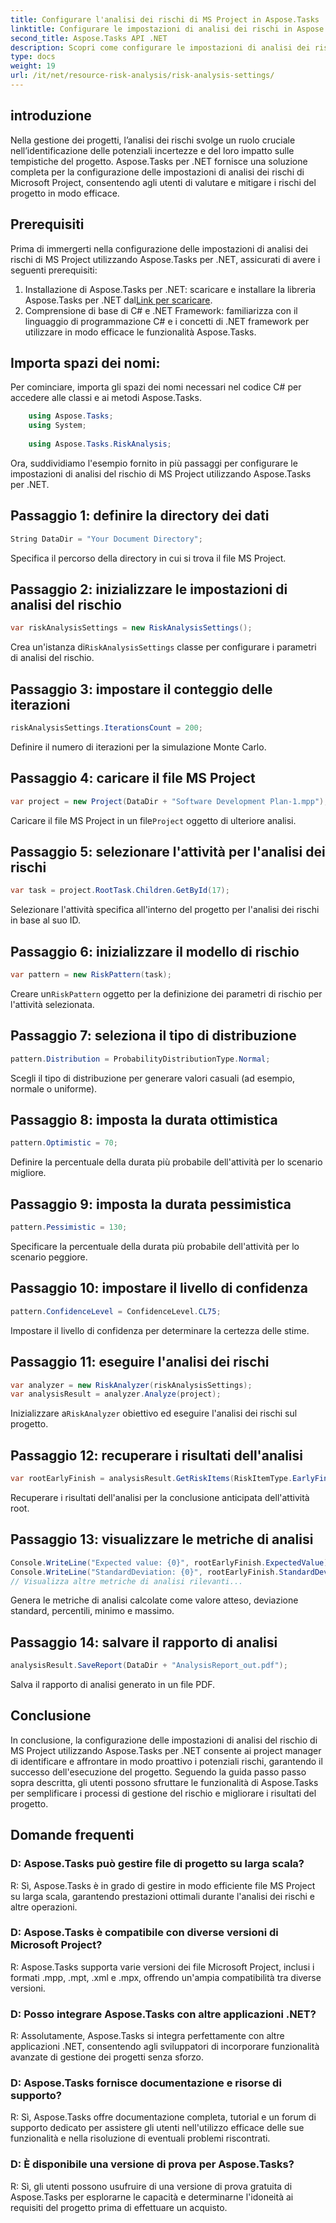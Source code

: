 ```yaml
---
title: Configurare l'analisi dei rischi di MS Project in Aspose.Tasks
linktitle: Configurare le impostazioni di analisi dei rischi in Aspose.Tasks
second_title: Aspose.Tasks API .NET
description: Scopri come configurare le impostazioni di analisi dei rischi di MS Project utilizzando Aspose.Tasks per .NET. Migliora l'efficienza della gestione dei progetti con tecniche avanzate di valutazione del rischio.
type: docs
weight: 19
url: /it/net/resource-risk-analysis/risk-analysis-settings/
---
```

## introduzione
Nella gestione dei progetti, l’analisi dei rischi svolge un ruolo cruciale nell’identificazione delle potenziali incertezze e del loro impatto sulle tempistiche del progetto. Aspose.Tasks per .NET fornisce una soluzione completa per la configurazione delle impostazioni di analisi dei rischi di Microsoft Project, consentendo agli utenti di valutare e mitigare i rischi del progetto in modo efficace.
## Prerequisiti

Prima di immergerti nella configurazione delle impostazioni di analisi dei rischi di MS Project utilizzando Aspose.Tasks per .NET, assicurati di avere i seguenti prerequisiti:
1.  Installazione di Aspose.Tasks per .NET: scaricare e installare la libreria Aspose.Tasks per .NET dal[Link per scaricare](https://releases.aspose.com/tasks/net/).
2. Comprensione di base di C# e .NET Framework: familiarizza con il linguaggio di programmazione C# e i concetti di .NET framework per utilizzare in modo efficace le funzionalità Aspose.Tasks.

## Importa spazi dei nomi:
Per cominciare, importa gli spazi dei nomi necessari nel codice C# per accedere alle classi e ai metodi Aspose.Tasks.
```csharp
    using Aspose.Tasks;
    using System;
    
    using Aspose.Tasks.RiskAnalysis;
```

Ora, suddividiamo l'esempio fornito in più passaggi per configurare le impostazioni di analisi del rischio di MS Project utilizzando Aspose.Tasks per .NET.
## Passaggio 1: definire la directory dei dati
```csharp
String DataDir = "Your Document Directory";
```
Specifica il percorso della directory in cui si trova il file MS Project.
## Passaggio 2: inizializzare le impostazioni di analisi del rischio
```csharp
var riskAnalysisSettings = new RiskAnalysisSettings();
```
 Crea un'istanza di`RiskAnalysisSettings` classe per configurare i parametri di analisi del rischio.
## Passaggio 3: impostare il conteggio delle iterazioni
```csharp
riskAnalysisSettings.IterationsCount = 200;
```
Definire il numero di iterazioni per la simulazione Monte Carlo.
## Passaggio 4: caricare il file MS Project
```csharp
var project = new Project(DataDir + "Software Development Plan-1.mpp");
```
 Caricare il file MS Project in un file`Project` oggetto di ulteriore analisi.
## Passaggio 5: selezionare l'attività per l'analisi dei rischi
```csharp
var task = project.RootTask.Children.GetById(17);
```
Selezionare l'attività specifica all'interno del progetto per l'analisi dei rischi in base al suo ID.
## Passaggio 6: inizializzare il modello di rischio
```csharp
var pattern = new RiskPattern(task);
```
 Creare un`RiskPattern` oggetto per la definizione dei parametri di rischio per l'attività selezionata.
## Passaggio 7: seleziona il tipo di distribuzione
```csharp
pattern.Distribution = ProbabilityDistributionType.Normal;
```
Scegli il tipo di distribuzione per generare valori casuali (ad esempio, normale o uniforme).
## Passaggio 8: imposta la durata ottimistica
```csharp
pattern.Optimistic = 70;
```
Definire la percentuale della durata più probabile dell'attività per lo scenario migliore.
## Passaggio 9: imposta la durata pessimistica
```csharp
pattern.Pessimistic = 130;
```
Specificare la percentuale della durata più probabile dell'attività per lo scenario peggiore.
## Passaggio 10: impostare il livello di confidenza
```csharp
pattern.ConfidenceLevel = ConfidenceLevel.CL75;
```
Impostare il livello di confidenza per determinare la certezza delle stime.
## Passaggio 11: eseguire l'analisi dei rischi
```csharp
var analyzer = new RiskAnalyzer(riskAnalysisSettings);
var analysisResult = analyzer.Analyze(project);
```
 Inizializzare a`RiskAnalyzer` obiettivo ed eseguire l'analisi dei rischi sul progetto.
## Passaggio 12: recuperare i risultati dell'analisi
```csharp
var rootEarlyFinish = analysisResult.GetRiskItems(RiskItemType.EarlyFinish).Get(project.RootTask);
```
Recuperare i risultati dell'analisi per la conclusione anticipata dell'attività root.
## Passaggio 13: visualizzare le metriche di analisi
```csharp
Console.WriteLine("Expected value: {0}", rootEarlyFinish.ExpectedValue);
Console.WriteLine("StandardDeviation: {0}", rootEarlyFinish.StandardDeviation);
// Visualizza altre metriche di analisi rilevanti...
```
Genera le metriche di analisi calcolate come valore atteso, deviazione standard, percentili, minimo e massimo.
## Passaggio 14: salvare il rapporto di analisi
```csharp
analysisResult.SaveReport(DataDir + "AnalysisReport_out.pdf");
```
Salva il rapporto di analisi generato in un file PDF.

## Conclusione
In conclusione, la configurazione delle impostazioni di analisi del rischio di MS Project utilizzando Aspose.Tasks per .NET consente ai project manager di identificare e affrontare in modo proattivo i potenziali rischi, garantendo il successo dell'esecuzione del progetto. Seguendo la guida passo passo sopra descritta, gli utenti possono sfruttare le funzionalità di Aspose.Tasks per semplificare i processi di gestione del rischio e migliorare i risultati del progetto.
## Domande frequenti
### D: Aspose.Tasks può gestire file di progetto su larga scala?
R: Sì, Aspose.Tasks è in grado di gestire in modo efficiente file MS Project su larga scala, garantendo prestazioni ottimali durante l'analisi dei rischi e altre operazioni.
### D: Aspose.Tasks è compatibile con diverse versioni di Microsoft Project?
R: Aspose.Tasks supporta varie versioni dei file Microsoft Project, inclusi i formati .mpp, .mpt, .xml e .mpx, offrendo un'ampia compatibilità tra diverse versioni.
### D: Posso integrare Aspose.Tasks con altre applicazioni .NET?
R: Assolutamente, Aspose.Tasks si integra perfettamente con altre applicazioni .NET, consentendo agli sviluppatori di incorporare funzionalità avanzate di gestione dei progetti senza sforzo.
### D: Aspose.Tasks fornisce documentazione e risorse di supporto?
R: Sì, Aspose.Tasks offre documentazione completa, tutorial e un forum di supporto dedicato per assistere gli utenti nell'utilizzo efficace delle sue funzionalità e nella risoluzione di eventuali problemi riscontrati.
### D: È disponibile una versione di prova per Aspose.Tasks?
R: Sì, gli utenti possono usufruire di una versione di prova gratuita di Aspose.Tasks per esplorarne le capacità e determinarne l'idoneità ai requisiti del progetto prima di effettuare un acquisto.